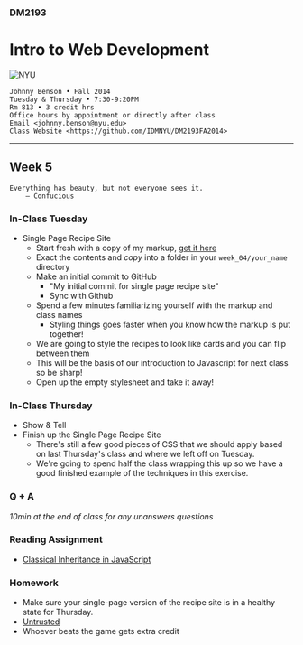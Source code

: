 ### DM2193

# Intro to Web Development

![NYU](http://j-hnnybens-n.com/capture/imami.png)

    Johnny Benson • Fall 2014
    Tuesday & Thursday • 7:30-9:20PM
    Rm 813 • 3 credit hrs
    Office hours by appointment or directly after class
    Email <johnny.benson@nyu.edu>
    Class Website <https://github.com/IDMNYU/DM2193FA2014>

---

## Week 5

    Everything has beauty, but not everyone sees it.
        — Confucious

### In-Class Tuesday
* Single Page Recipe Site
    * Start fresh with a copy of my markup, [get it here](https://github.com/IDMNYU/DM2193FA2014/raw/master/week_04/johnny/recipe_app.zip)
    * Exact the contents and *copy* into a folder in your `week_04/your_name` directory
    * Make an initial commit to GitHub
      * "My initial commit for single page recipe site"
      * Sync with Github
    * Spend a few minutes familiarizing yourself with the markup and class names
      * Styling things goes faster when you know how the markup is put together!
    * We are going to style the recipes to look like cards and you can flip between them
    * This will be the basis of our introduction to Javascript for next class so be sharp!
    * Open up the empty stylesheet and take it away!

### In-Class Thursday
* Show & Tell
* Finish up the Single Page Recipe Site
  * There's still a few good pieces of CSS that we should apply based on last Thursday's class and where we left off on Tuesday.
  * We're going to spend half the class wrapping this up so we have a good finished example of the techniques in this exercise.


### Q + A
*10min at the end of class for any unanswers questions*

### Reading Assignment
* [Classical Inheritance in JavaScript](http://javascript.crockford.com/inheritance.html)

### Homework
* Make sure your single-page version of the recipe site is in a healthy state for Thursday.
* [Untrusted](http://alexnisnevich.github.io/untrusted)
 * Whoever beats the game gets extra credit
